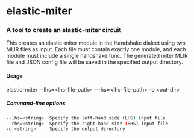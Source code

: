 # elastic-miter
### A tool to create an elastic-miter circuit


This creates an elastic-miter module in the Handshake dialect using two MLIR files as input. Each file must contain exactly one module, and each module must include a single handshake.func. The generated miter MLIR file and JSON config file will be saved in the specified output directory.


#### Usage

elastic-miter --lhs=\<lhs-file-path\> --rhs=\<lhs-file-path\> -o \<out-dir\>

##### Command-line options

```bash
--lhs=<string>	Specify the left-hand side (LHS) input file
--rhs=<string>	Specify the right-hand side (RHS) input file
-o <string>	    Specify the output directory
```

